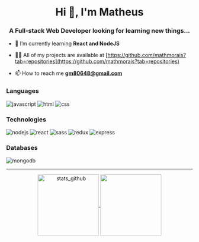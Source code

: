 <h1 align="center">Hi 👋, I'm Matheus</h1>
<h3 align="center">A Full-stack Web Developer looking for learning new things...</h3>

- 🌱 I’m currently learning **React and NodeJS**

- 👨‍💻 All of my projects are available at [https://github.com/mathmorais?tab=repositories](https://github.com/mathmorais?tab=repositories)

- 📫 How to reach me **gm80648@gmail.com**

<h3 align="left">Languages
</h3>

<div align="left">
    <img alt="javascript" src="https://img.shields.io/badge/javascript%20-%23323330.svg?&style=for-the-badge&logo=javascript&logoColor=%23F7DF1E">
    <img alt="html" src="https://img.shields.io/badge/html5%20-%23E34F26.svg?&style=for-the-badge&logo=html5&logoColor=white">
    <img alt="css" src="https://img.shields.io/badge/css3%20-%231572B6.svg?&style=for-the-badge&logo=css3&logoColor=white">
    
</div>

<h3 align="left">Technologies
</h3>

<div align="left">
    <img alt="nodejs" src="https://img.shields.io/badge/node.js%20-%2343853D.svg?&style=for-the-badge&logo=node.js&logoColor=white"/>
    <img alt="react" src="https://img.shields.io/badge/react%20-%2320232a.svg?&style=for-the-badge&logo=react&logoColor=%2361DAFB"/>
    <img alt="sass" src="https://img.shields.io/badge/SASS%20-hotpink.svg?&style=for-the-badge&logo=SASS&logoColor=white"/>
    <img alt="redux" src="https://img.shields.io/badge/redux%20-%23593d88.svg?&style=for-the-badge&logo=redux&logoColor=white"/>
    <img alt="express" src="https://img.shields.io/badge/express.js%20-%23404d59.svg?&style=for-the-badge"/>

</div>

</div>

<h3 align="left">Databases
</h3>

<div align="left">
 <img alt="mongodb" src ="https://img.shields.io/badge/MongoDB-%234ea94b.svg?&style=for-the-badge&logo=mongodb&logoColor=white"/>
</div>

<hr>
<div align="center">
    <a href="https://github.com/mathmorais">
       <img height=165 align="center" alt="stats_github" src="https://github-readme-stats.vercel.app/api?username=mathmorais&show_icons=true&locale=en&theme=dark">
    </a>
    <a href="https://wakatime.com/@mathmorais">
        <img alt="" height=165 align="center" alt="lang_wakatime" src="https://github-readme-stats.vercel.app/api/wakatime?username=mathmorais&theme=dark&layout=compact">
    </a>
</div>
